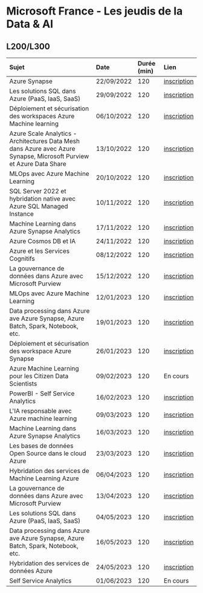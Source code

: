 #  Microsoft France - Les jeudis de la Data & AI

## L200/L300


Sujet | Date | Durée (min) | Lien
:---- | :--- | :---------- | :----
Azure Synapse | 22/09/2022	| 120	| [inscription](https://msevents.microsoft.com/event?id=857781749)
Les solutions SQL dans Azure (PaaS, IaaS, SaaS)	| 29/09/2022 |120 | [inscription](https://msevents.microsoft.com/event?id=502366997)
Déploiement et sécurisation des workspaces Azure Machine learning| 	06/10/2022	| 120	| [inscription](https://msevents.microsoft.com/event?id=1505714138)
Azure Scale Analytics - Architectures Data Mesh dans Azure avec Azure Synapse, Microsoft Purview et Azure Data Share | 	13/10/2022	| 120	| [inscription](https://msevents.microsoft.com/event?id=139685175)
MLOps avec Azure Machine Learning	| 20/10/2022 |120 | [inscription](https://msevents.microsoft.com/event?id=1245885767)
SQL Server 2022 et hybridation native avec Azure SQL Managed Instance | 10/11/2022	| 120	| [inscription](https://msevents.microsoft.com/event?id=145826476)
Machine Learning dans Azure Synapse Analytics|17/11/2022|120| [inscription](https://msevents.microsoft.com/event?id=3637723312)
Azure Cosmos DB et IA |24/11/2022 |120	| [inscription](https://msevents.microsoft.com/event?id=2646013445)
Azure et les Services Cognitifs |	08/12/2022 |120	| [inscription](https://msevents.microsoft.com/event?id=3772037220)
La gouvernance de données dans Azure avec Microsoft Purview	| 15/12/2022	| 120	| [inscription](https://msevents.microsoft.com/event?id=1499560981)
MLOps avec Azure Machine Learning	|12/01/2023	| 120	| [inscription](https://msevents.microsoft.com/event?id=4115194515)
Data processing dans Azure ave Azure Synapse, Azure Batch, Spark, Notebook, etc. |19/01/2023 |	120	| [inscription](https://msevents.microsoft.com/event?id=1537241181)
Déploiement et sécurisation des workspace Azure Synapse	| 26/01/2023 |	120 | [inscription](https://msevents.microsoft.com/event?id=1806467748)
Azure Machine Learning pour les Citizen Data Scientists	| 09/02/2023| 120 |	En cours
PowerBI - Self Service Analytics |	16/02/2023	| 120	| [inscription](https://msevents.microsoft.com/event?id=1401519679)
L'IA responsable avec Azure machine learning	| 09/03/2023	| 120 | [inscription](https://msevents.microsoft.com/event?id=2072953112)
Machine Learning dans Azure Synapse Analytics	| 16/03/2023 | 120	| [inscription](https://msevents.microsoft.com/event?id=3413014857)
Les bases de données Open Source dans le cloud Azure |	23/03/2023 |	120 | [inscription](https://msevents.microsoft.com/event?id=2727487131)
Hybridation des services de Machine Learning Azure	| 06/04/2023 |	120	| [inscription](https://msevents.microsoft.com/event?id=1624914222)
La gouvernance de données dans Azure avec Microsoft Purview	| 13/04/2023 |120 | [inscription](https://msevents.microsoft.com/event?id=3909342839)
Les solutions SQL dans Azure (PaaS, IaaS, SaaS)	| 04/05/2023 | 120	| [inscription](https://msevents.microsoft.com/event?id=1162207895)
Data processing dans Azure ave Azure Synapse, Azure Batch, Spark, Notebook, etc.	| 16/05/2023 |	120	| [inscription](https://msevents.microsoft.com/event?id=3517068442)
Hybridation des services de données Azure	|24/05/2023	|120	| [inscription](https://msevents.microsoft.com/event?id=2996507398)
Self Service Analytics	| 01/06/2023	| 120	| En cours
